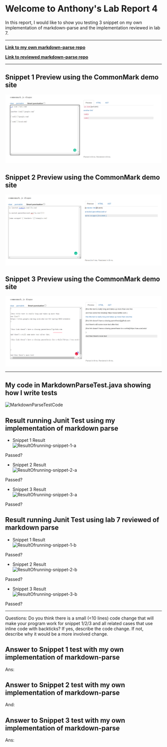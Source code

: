 # Welcome to Anthony's Lab Report 4

In this report, I would like to show you testing 3 snippet on my own implementation of markdown-parse and the implementation reviewed in lab 7.

---

[**Link to my own markdown-parse repo**](https://github.com/Ayditore/markdown-parser)  

[**Link to reviewed markdown-parse repo**](https://github.com/Ayditore/markdown-parser)  

---

## Snippet 1 Preview using the CommonMark demo site  
![snippet-1-preview](Snippet-1-preview.png)

## Snippet 2 Preview using the CommonMark demo site  
![snippet-2-preview](Snippet-2-preview.png)

## Snippet 3 Preview using the CommonMark demo site  
![snippet-3-preview](Snippet-3-preview.png)

---
## My code in MarkdownParseTest.java showing how I write tests

![MarkdownParseTestCode]()

## Result running Junit Test using my implementation of markdown parse

* Snippet 1 Result  
![ResultOfrunning-snippet-1-a]()

Passed? 

* Snippet 2 Result  
![ResultOfrunning-snippet-2-a]()

Passed? 

* Snippet 3 Result  
![ResultOfrunning-snippet-3-a]()

Passed? 

## Result running Junit Test using lab 7 reviewed of markdown parse

* Snippet 1 Result  
![ResultOfrunning-snippet-1-b]()

Passed? 

* Snippet 2 Result  
![ResultOfrunning-snippet-2-b]()

Passed? 

* Snippet 3 Result  
![ResultOfrunning-snippet-3-b]()

Passed? 

---

Questions: Do you think there is a small (<10 lines) code change that will make your program work for snippet 1/2/3 and all related cases that use inline code with backticks? If yes, describe the code change. If not, describe why it would be a more involved change.

## Answer to Snippet 1 test with my own implementation of markdown-parse  
Ans:

## Answer to Snippet 2 test with my own implementation of markdown-parse  
And:

## Answer to Snippet 3 test with my own implementation of markdown-parse  
Ans:
